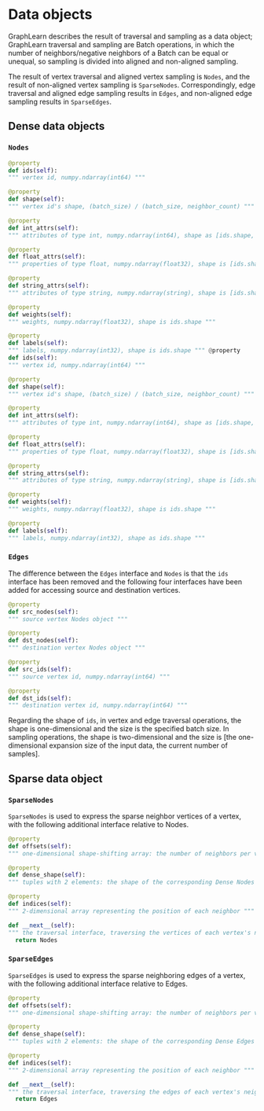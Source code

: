 # Data objects

GraphLearn describes the result of traversal and sampling as a data object; GraphLearn traversal and sampling are Batch operations, in which the number of neighbors/negative neighbors of a Batch can be equal or unequal, so sampling is divided into aligned and non-aligned sampling.

The result of vertex traversal and aligned vertex sampling is `Nodes`, and the result of non-aligned vertex sampling is `SparseNodes`. Correspondingly, edge traversal and aligned edge sampling results in `Edges`, and non-aligned edge sampling results in `SparseEdges`. <br />

## Dense data objects
### `Nodes`

```python
@property
def ids(self):
""" vertex id, numpy.ndarray(int64) """

@property
def shape(self):
""" vertex id's shape, (batch_size) / (batch_size, neighbor_count) """

@property
def int_attrs(self):
""" attributes of type int, numpy.ndarray(int64), shape as [ids.shape, number of attributes of type int] """

@property
def float_attrs(self):
""" properties of type float, numpy.ndarray(float32), shape is [ids.shape, number of properties of type float] """

@property
def string_attrs(self):
""" attributes of type string, numpy.ndarray(string), shape is [ids.shape, number of attributes of type string] """

@property
def weights(self):
""" weights, numpy.ndarray(float32), shape is ids.shape """

@property
def labels(self):
""" labels, numpy.ndarray(int32), shape is ids.shape """ @property
def ids(self):
""" vertex id, numpy.ndarray(int64) """

@property
def shape(self):
""" vertex id's shape, (batch_size) / (batch_size, neighbor_count) """

@property
def int_attrs(self):
""" attributes of type int, numpy.ndarray(int64), shape as [ids.shape, number of attributes of type int] """

@property
def float_attrs(self):
""" properties of type float, numpy.ndarray(float32), shape is [ids.shape, number of properties of type float] """

@property
def string_attrs(self):
""" attributes of type string, numpy.ndarray(string), shape is [ids.shape, number of attributes of type string] """

@property
def weights(self):
""" weights, numpy.ndarray(float32), shape is ids.shape """

@property
def labels(self):
""" labels, numpy.ndarray(int32), shape as ids.shape """
```

### `Edges`
The difference between the `Edges` interface and `Nodes` is that the `ids` interface has been removed and the following four interfaces have been added for accessing source and destination vertices.

```python
@property
def src_nodes(self):
""" source vertex Nodes object """

@property
def dst_nodes(self):
""" destination vertex Nodes object """

@property
def src_ids(self):
""" source vertex id, numpy.ndarray(int64) """

@property
def dst_ids(self):
""" destination vertex id, numpy.ndarray(int64) """
```

Regarding the shape of `ids`, in vertex and edge traversal operations, the shape is one-dimensional and the size is the specified batch size. In sampling operations, the shape is two-dimensional and the size is [the one-dimensional expansion size of the input data, the current number of samples].

## Sparse data object

### `SparseNodes`
`SparseNodes` is used to express the sparse neighbor vertices of a vertex, with the following additional interface relative to Nodes.

```python
@property
def offsets(self):
""" one-dimensional shape-shifting array: the number of neighbors per vertex """

@property
def dense_shape(self):
""" tuples with 2 elements: the shape of the corresponding Dense Nodes """

@property
def indices(self):
""" 2-dimensional array representing the position of each neighbor """

def __next__(self):
""" the traversal interface, traversing the vertices of each vertex's neighbors """
  return Nodes
```

### `SparseEdges`
``SparseEdges`` is used to express the sparse neighboring edges of a vertex, with the following additional interface relative to Edges.

```python
@property
def offsets(self):
""" one-dimensional shape-shifting array: the number of neighbors per vertex """

@property
def dense_shape(self):
""" tuples with 2 elements: the shape of the corresponding Dense Edges """

@property
def indices(self):
""" 2-dimensional array representing the position of each neighbor """

def __next__(self):
""" the traversal interface, traversing the edges of each vertex's neighbors """
  return Edges
```